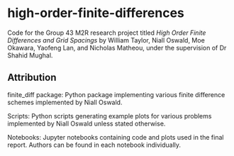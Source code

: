 # high-order-finite-differences
Code for the Group 43 M2R research project titled *High Order Finite Differences and Grid Spacings* by William Taylor, Niall Oswald, Moe Okawara, Yaofeng Lan, and Nicholas Matheou, under the supervision of Dr Shahid Mughal.

## Attribution

finite_diff package:
  Python package implementing various finite difference schemes implemented by Niall Oswald.
  
Scripts:
  Python scripts generating example plots for various problems implemented by Niall Oswald unless stated otherwise.
  
Notebooks:
  Jupyter notebooks containing code and plots used in the final report. Authors can be found in each notebook individually.
